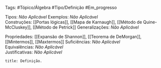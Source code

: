 Tags: #Tópico/Álgebra #Tipo/Definição #Em_progresso

Tipos: _Não Aplicável_ 
Exemplos: _Não Aplicável_  
Construções: [[Portas lógicas]], [[Mapa de Karnaugh]], [[Método de Quine-McCluskey]], [[Método de Petrick]] 
Generalizações: _Não Aplicável_

Propriedades: [[Expansão de Shannon]], [[Teorema de DeMorgan]], [[Mintermos]], [[Maxtermos]]
Suficiências: _Não Aplicável_  
Equivalências: _Não Aplicável_  
Justificativas: _Não Aplicável_

```ad-abstract
title: Definição.
```
